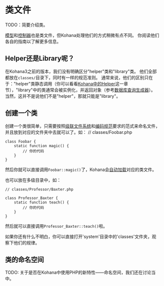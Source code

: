 # 类文件

TODO：简要介绍类。

[模型](mvc/models)和[控制器](mvc/controllers)也是类文件，但Kohana处理他们的方式稍微有点不同。
你阅读他们各自的指南以了解更多信息。

## Helper还是Library呢？

在Kohana3之前的版本，我们没有明确区分"helper"类和"library"类。
他们全部都放在`classes/`目录下，同时有一样的规范准则。
通常来说，他们的区别只在于："helper"类静态调用（你可以看看[Kohana中的Helper](helpers)这一章节），"library"中的类通常会被实例化，并返回对象（参考[数据库查询生成器](../database/query/builder)）。
当然，这并不是说他们不是"helper"，那就只能是"library"。

## 创建一个类

创建一个类很简单，只需要按照[级联文件系统](files)和[编码规范](conventions#class-names-and-file-location)要求的范式来命名文件，并且放到对应的文件夹中去就可以了。如：
	// classes/Foobar.php
	
	class Foobar {
		static function magic() {
			// 你的代码
		}
	}
	
然后你就可以直接调用`Foobar::magic()`了，Kohana会[自动加载](autoloading)对应的类文件。

也可以放在多级目录中，如：

	// classes/Professor/Baxter.php
	
	class Professor_Baxter {
		static function teach() {
			// 你的代码
		}
	}
	
然后就可以直接调用`Professor_Baxter::teach()`啦。

如果你还有什么不明白，你可以直接打开'system'目录中的'classes'文件夹，观察下他们的规律。

## 类的命名空间

TODO: 关于是否在Kohana中使用PHP的新特性——命名空间，我们还在讨论当中。
